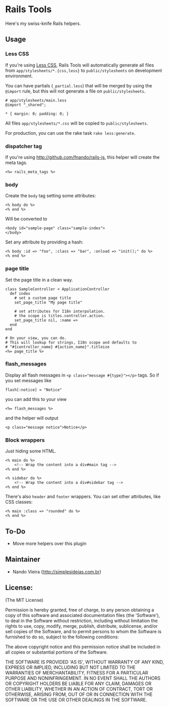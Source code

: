 Rails Tools
===========

Here's my swiss-knife Rails helpers.

Usage
-----

### Less CSS

If you're using [Less CSS](http://lesscss.org), Rails Tools will automatically generate all files from `app/stylesheets/*.{css,less}` to `public/stylesheets` on development environment.

You can have partials (`_partial.less`) that will be merged by using the `@import` rule, but this will not generate a file on `public/stylesheets`.

	# app/stylesheets/main.less
	@import "_shared";

	* { margin: 0; padding: 0; }

All files `app/stylesheets/*.css` will be copied to `public/stylesheets`.

For production, you can use the rake task `rake less:generate`.

### dispatcher tag

If you're using <http://github.com/fnando/rails-js>, this helper will create the meta tags.

	<%= rails_meta_tags %>

### body

Create the `body` tag setting some attributes:

	<% body do %>
	<% end %>

Will be converted to

	<body id="sample-page" class="sample-index">
	</body>

Set any attribute by providing a hash:

	<% body :id => "foo", :class => "bar", :onload => "init();" do %>
	<% end %>

### page title

Set the page title in a clean way.

	class SampleController < ApplicationController
	  def index
	    # set a custom page title
	    set_page_title "My page title"

	    # set attributes for I18n interpolation.
	    # the scope is titles.controller.action.
	    set_page_title nil, :name =>
	  end
	end

	# On your view, you can do.
	# This will lookup for strings, I18n scope and defaults to
	# "#{controller_name} #{action_name}".titleize
	<%= page_title %>

### flash_messages

Display all flash messages in `<p class="message #{type}"></p>` tags.
So if you set messages like

	flash[:notice] = "Notice"

you can add this to your view

	<%= flash_messages %>

and the helper will output

	<p class="message notice">Notice</p>

### Block wrappers

Just hiding some HTML.

	<% main do %>
		<!-- Wrap the content into a div#main tag -->
	<% end %>

	<% sidebar do %>
		<!-- Wrap the content into a div#sidebar tag -->
	<% end %>

There's also `header` and `footer` wrappers. You can set other attributes, like CSS classes:

	<% main :class => "rounded" do %>
	<% end %>

To-Do
-----

* Move more helpers over this plugin

Maintainer
----------

* Nando Vieira (<http://simplesideias.com.br>)

License:
--------

(The MIT License)

Permission is hereby granted, free of charge, to any person obtaining
a copy of this software and associated documentation files (the
'Software'), to deal in the Software without restriction, including
without limitation the rights to use, copy, modify, merge, publish,
distribute, sublicense, and/or sell copies of the Software, and to
permit persons to whom the Software is furnished to do so, subject to
the following conditions:

The above copyright notice and this permission notice shall be
included in all copies or substantial portions of the Software.

THE SOFTWARE IS PROVIDED 'AS IS', WITHOUT WARRANTY OF ANY KIND,
EXPRESS OR IMPLIED, INCLUDING BUT NOT LIMITED TO THE WARRANTIES OF
MERCHANTABILITY, FITNESS FOR A PARTICULAR PURPOSE AND NONINFRINGEMENT.
IN NO EVENT SHALL THE AUTHORS OR COPYRIGHT HOLDERS BE LIABLE FOR ANY
CLAIM, DAMAGES OR OTHER LIABILITY, WHETHER IN AN ACTION OF CONTRACT,
TORT OR OTHERWISE, ARISING FROM, OUT OF OR IN CONNECTION WITH THE
SOFTWARE OR THE USE OR OTHER DEALINGS IN THE SOFTWARE.